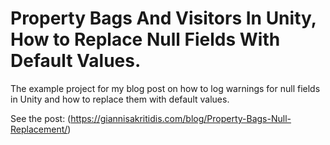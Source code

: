 # Property Bags And Visitors In Unity, How to Replace Null Fields With Default Values.

The example project for my blog post on how to log warnings for null fields in Unity and how to replace them with default values. 
 
See the post: (https://giannisakritidis.com/blog/Property-Bags-Null-Replacement/)
